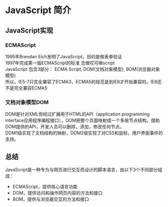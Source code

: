 # JavaScript 简介

## JavaScript实现

### ECMAScript

1995年Brendan Eich发明了JavaScript，目的是做表单验证  
1997年完成第一版ECMAScript的标准 念做哎可嘛script  
JavaScript 包含3部分： ECMA Script, DOM(文档对象模型), BOM(浏览器对象模型)  
所以，IE5-7只完全兼容了ECMA3，ECMA5的规范是到IE8才开始兼容的。IE8还不是完全兼容ECMA5

### 文档对象模型DOM

DOM是针对XML但经过扩展用于HTML的API（application programming interface应用程序编程接口），DOM把整个页面映射成一个多层节点结构。借助DOM提供的API，开发人员可以删除，添加，修改任何节点。  
DOM1级实现了文档结构的映射，DOM2级实现了对CSS和鼠标，用户界面事件的支持。

## 总结

JavaScript是一种专为与网页进行交互而设计的脚本语言，由以下3个不同部分组成：

* ECMAScript，提供核心语言功能
* DOM，提供访问和操作网页内容的方法和接口
* BOM，提供与浏览器交互的方法和接口
